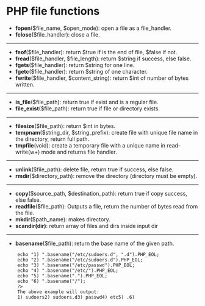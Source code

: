# PHP file functions
- **fopen**($file_name, $open_mode): open a file as a file_handler.
- **fclose**($file_handler): close a file.
---
- **feof**($file_handler): return $true if is the end of file, $false if not.
- **fread**($file_handler, $file_length): return $string if success, else false.
- **fgets**($file_handler): return $string for one line.
- **fgetc**($file_handler): return $string of one character.
- **fwrite**($file_handler, $content_string): return $int of number of bytes written.
---
- **is_file**($file_path): return true if exist and is a regular file.
- **file_exist**($file_path): return true if file or directory exists. 
---
- **filesize**($file_path): return $int in bytes.
- **tempnam**($string_dir, $string_prefix): create file with unique file name in the directory, return full path.
- **tmpfile**(void): create a temporary file with a unique name in read-write(w+) mode and returns file handler.
---
- **unlink**($file_path): delete file, return true if success, else false.
- **rmdir**($directory_path): remove the directory (directory must be empty).
---
- **copy**($source_path, $destination_path): return true if copy success, else false.
- **readfile**($file_path): Outputs a file, return the number of bytes read from the file.
- **mkdir**($path_name): makes directory.
- **scandir(dir)**: return array of files and dirs inside input dir
---
- **basename**($file_path): return the base name of the given path.
~~~
    echo "1) ".basename("/etc/sudoers.d", ".d").PHP_EOL;
    echo "2) ".basename("/etc/sudoers.d").PHP_EOL;
    echo "3) ".basename("/etc/passwd").PHP_EOL;
    echo "4) ".basename("/etc/").PHP_EOL;
    echo "5) ".basename(".").PHP_EOL;
    echo "6) ".basename("/");
    ?>
    The above example will output:
    1) sudoers2) sudoers.d3) passwd4) etc5) .6) 
~~~
